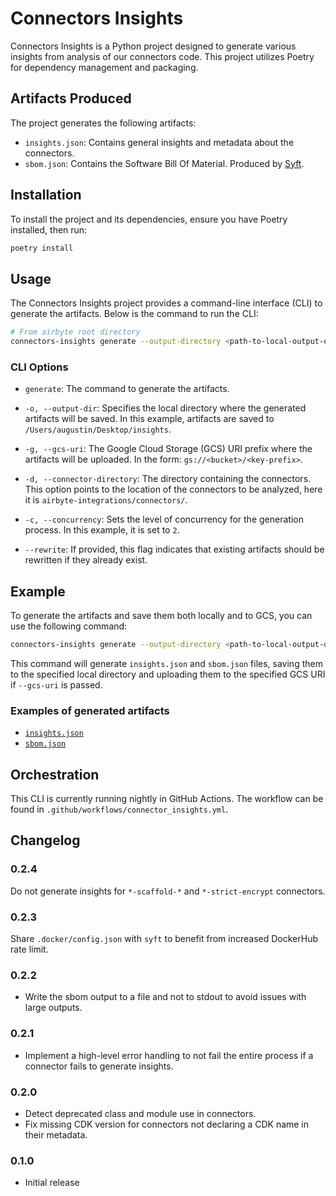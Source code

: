 # Connectors Insights

Connectors Insights is a Python project designed to generate various insights from analysis of our connectors code. This project utilizes Poetry for dependency management and packaging.

## Artifacts Produced
The project generates the following artifacts:

- `insights.json`: Contains general insights and metadata about the connectors.
- `sbom.json`: Contains the Software Bill Of Material. Produced by [Syft](https://github.com/anchore/syft).

## Installation
To install the project and its dependencies, ensure you have Poetry installed, then run:
```sh
poetry install
```

## Usage
The Connectors Insights project provides a command-line interface (CLI) to generate the artifacts. Below is the command to run the CLI:

```sh
# From airbyte root directory
connectors-insights generate --output-directory <path-to-local-output-dir> --gcs-uri=gs://<bucket>/<key-prefix> --connector-directory airbyte-integrations/connectors/ --concurrency 2 --rewrite
```

### CLI Options

- `generate`: The command to generate the artifacts.
  
- `-o, --output-dir`: Specifies the local directory where the generated artifacts will be saved. In this example, artifacts are saved to `/Users/augustin/Desktop/insights`.

- `-g, --gcs-uri`: The Google Cloud Storage (GCS) URI prefix where the artifacts will be uploaded. In the form: `gs://<bucket>/<key-prefix>`.

- `-d, --connector-directory`: The directory containing the connectors. This option points to the location of the connectors to be analyzed, here it is `airbyte-integrations/connectors/`.

- `-c, --concurrency`: Sets the level of concurrency for the generation process. In this example, it is set to `2`.

- `--rewrite`: If provided, this flag indicates that existing artifacts should be rewritten if they already exist.

## Example
To generate the artifacts and save them both locally and to GCS, you can use the following command:

```sh
connectors-insights generate --output-directory <path-to-local-output-dir> --gcs-uri=gs://<bucket>/<key-prefix> --connector-directory airbyte-integrations/connectors/ --concurrency 2 --rewrite
```

This command will generate `insights.json` and `sbom.json` files, saving them to the specified local directory and uploading them to the specified GCS URI if `--gcs-uri` is passed.

### Examples of generated artifacts
* [`insights.json`](https://storage.googleapis.com/prod-airbyte-cloud-connector-metadata-service/connector_insights/source-faker/latest/insights.json)
* [`sbom.json`](https://storage.googleapis.com/prod-airbyte-cloud-connector-metadata-service/connector_insights/source-faker/latest/sbom.json)


## Orchestration

This CLI is currently running nightly in GitHub Actions. The workflow can be found in `.github/workflows/connector_insights.yml`.

## Changelog

### 0.2.4
Do not generate insights for `*-scaffold-*` and `*-strict-encrypt` connectors.

### 0.2.3
Share `.docker/config.json` with `syft` to benefit from increased DockerHub rate limit.

### 0.2.2
- Write the sbom output to a file and not to stdout to avoid issues with large outputs.

### 0.2.1
- Implement a high-level error handling to not fail the entire process if a connector fails to generate insights.

### 0.2.0
- Detect deprecated class and module use in connectors.
- Fix missing CDK version for connectors not declaring a CDK name in their metadata.

### 0.1.0
- Initial release
